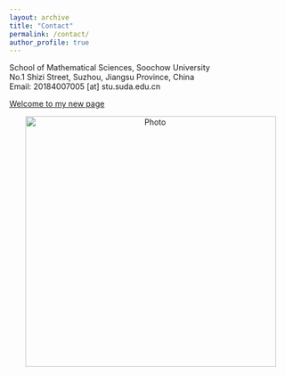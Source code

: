 ```yaml
---
layout: archive
title: "Contact"
permalink: /contact/
author_profile: true
---
```

School of Mathematical Sciences, Soochow University<br>
No.1 Shizi Street, Suzhou, Jiangsu Province, China<br>
Email: 20184007005 [at] stu.suda.edu.cn

[Welcome to my new page](https://1223steven.github.io/files/jemdoc-tutorial-master/index.html)

<p align="center">
  <img src="https://1223steven.github.io/images/suzhou_1.png?raw=true" alt="Photo" style="width: 450px;"/> 
</p>
